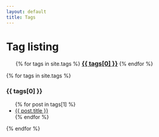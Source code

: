 ```yaml
---
layout: default
title: Tags
---
```


<!-- Begin code @ tags/index.md -->
<style>
.tagcloud {
    width: 90%;
    max-width: 1000px;
    margin:0 auto
}
</style>

# Tag listing

<div class="tagcloud">
{% for tags in site.tags %}
  <a href="#{{ tags[0] }}"><h3 style="display:inline;">{{ tags[0] }}</h3></a>
{% endfor %}
</div>

<p></p>

<div class="container">
{% for tags in site.tags %}
  <a name="{{ tags[0] }}"><h3>{{ tags[0] }}</h3></a>
  <ul>
    {% for post in tags[1] %}
      <li><a href="{{ post.url| relative_url }}">{{ post.title }}</a></li>
    {% endfor %}
  </ul>
{% endfor %}
</div>

<!-- End code @ tags/index.md -->
